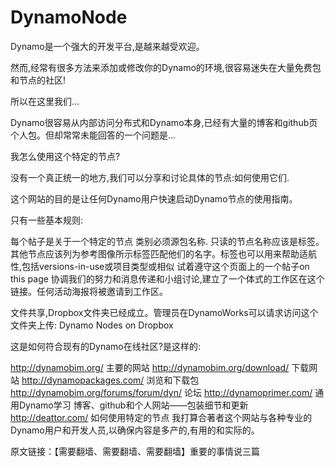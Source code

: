 # DynamoNode

Dynamo是一个强大的开发平台,是越来越受欢迎。

然而,经常有很多方法来添加或修改你的Dynamo的环境,很容易迷失在大量免费包和节点的社区!

所以在这里我们…

Dynamo很容易从内部访问分布式和Dynamo本身,已经有大量的博客和github页个人包。但却常常未能回答的一个问题是…

我怎么使用这个特定的节点?

没有一个真正统一的地方,我们可以分享和讨论具体的节点:如何使用它们.

这个网站的目的是让任何Dynamo用户快速启动Dynamo节点的使用指南。




只有一些基本规则:

每个帖子是关于一个特定的节点
类别必须源包名称.
只读的节点名称应该是标签。其他节点应该列为参考图像所示标签匹配他们的名字。标签也可以用来帮助适航性,包括versions-in-use或项目类型或相似
试着遵守这个页面上的一个帖子on this page
协调我们的努力和消息传递和小组讨论,建立了一个体式的工作区在这个链接。任何活动海报将被邀请到工作区。

文件共享,Dropbox文件夹已经成立。管理员在DynamoWorks可以请求访问这个文件夹上传:
Dynamo Nodes on Dropbox

这是如何符合现有的Dynamo在线社区?是这样的:

http://dynamobim.org/ 主要的网站
http://dynamobim.org/download/ 下载网站
http://dynamopackages.com/ 浏览和下载包
http://dynamobim.org/forums/forum/dyn/ 论坛
http://dynamoprimer.com/ 通用Dynamo学习
博客、github和个人网站——包装细节和更新
http://deattor.com/ 如何使用特定的节点
我打算合著者这个网站与各种专业的Dynamo用户和开发人员,以确保内容是多产的,有用的和实际的。

 

 
 							 						
 
原文链接：【需要翻墙、需要翻墙、需要翻墙】重要的事情说三篇

 

 
